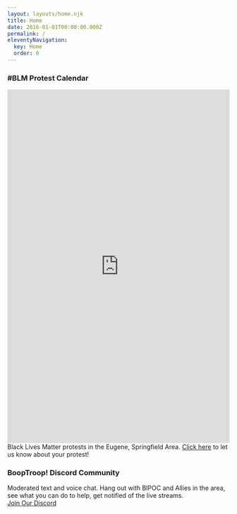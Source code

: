 ```yaml
---
layout: layouts/home.njk
title: Home
date: 2016-01-01T00:00:00.000Z
permalink: /
eleventyNavigation:
  key: Home
  order: 0
---
```



### #BLM Protest Calendar
<!-- <div class="btr-image" style="background-image: url('/static/img/blm-kids.jpg');"></div> -->
<iframe src="https://calendar.google.com/calendar/embed?height=600&amp;wkst=1&amp;bgcolor=%23ffffff&amp;ctz=America%2FLos_Angeles&amp;src=b2htZGIyMHFxdmZrazlnajUzdGdpNzNzdGtAZ3JvdXAuY2FsZW5kYXIuZ29vZ2xlLmNvbQ&amp;color=%239E69AF&amp;mode=AGENDA&amp;showPrint=0&amp;showNav=0&amp;showTitle=0&amp;showDate=0&amp;showTabs=1&amp;showCalendars=0&amp;showTz=0" width="300" height="800" style="width: 100%; min-height: 500px; max-height: 95vh;" frameborder="0" scrolling="no"></iframe>
<div>Black Lives Matter protests in the Eugene, Springfield Area. <a href="/contact-us/">Click here</a> to let us know about your protest!</div>

### BoopTroop! Discord Community
<div class="flex-768">
  <div class="btr-image" style="background-image: url('/static/img/eugene-day-3.jpg');"></div>
  <div>Moderated text and voice chat.  Hang out with BIPOC and Allies in the area, see what you can do to help, get notified of the live streams.<br><a href="https://discord.gg/FxWwc4u">Join Our Discord</a></div>
</div>